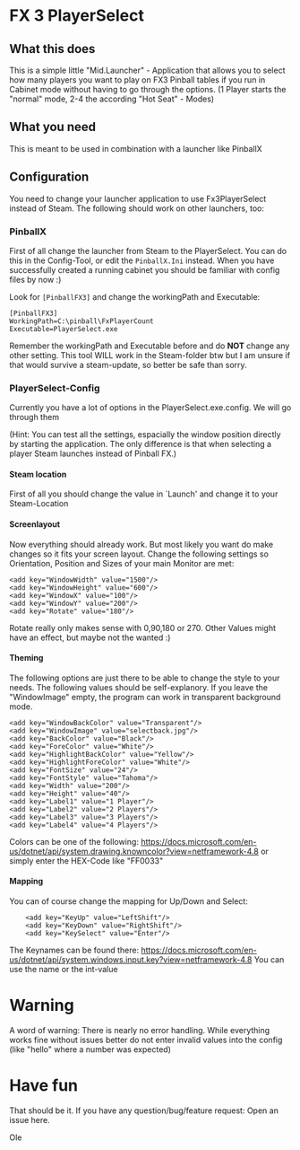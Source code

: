# FX 3 PlayerSelect

## What this does
This is a simple little "Mid.Launcher" - Application that allows you to select how many players you want to play on FX3 Pinball tables if you run in Cabinet mode without having to go through the options. 
(1 Player starts the "normal" mode, 2-4 the according "Hot Seat" - Modes)

## What you need
This is meant to be used in combination with a launcher like PinballX

## Configuration
You need to change your launcher application to use Fx3PlayerSelect instead of Steam. The following should work on other launchers, too:


### PinballX
First of all change the launcher from Steam to the PlayerSelect. You can do this in the Config-Tool, or edit the `PinballX.Ini` instead. When you have successfully created a running cabinet you should be familiar with config files by now :)

Look for `[PinballFX3]` and change the workingPath and Executable:
```
[PinballFX3]
WorkingPath=C:\pinball\FxPlayerCount
Executable=PlayerSelect.exe
```

Remember the workingPath and Executable before and do **NOT** change any other setting. This tool WILL work in the Steam-folder btw but I am unsure if that would survive a steam-update, so better be safe than sorry.

### PlayerSelect-Config
Currently you have a lot of options in the PlayerSelect.exe.config. We will go through them

(Hint: You can test all the settings, espacially the window position directly by starting the application. The only difference is that when selecting a player Steam launches instead of Pinball FX.)

#### Steam location
First of all you should change the value in `Launch' and change it to your Steam-Location
<add key="Launch" value="C:\pinball\steam"/>

#### Screenlayout
Now everything should already work. But most likely you want do make changes so it fits your screen layout.
Change the following settings so Orientation, Position and Sizes of your main Monitor are met:
```
<add key="WindowWidth" value="1500"/>
<add key="WindowHeight" value="600"/>
<add key="WindowX" value="100"/>
<add key="WindowY" value="200"/>
<add key="Rotate" value="180"/>
```
Rotate really only makes sense with 0,90,180 or 270. Other Values might have an effect, but maybe not the wanted :)

#### Theming
The following options are just there to be able to change the style to your needs. The following values should be self-explanory. If you leave the "WindowImage" empty, the program can work in transparent background mode.
```
<add key="WindowBackColor" value="Transparent"/>
<add key="WindowImage" value="selectback.jpg"/>
<add key="BackColor" value="Black"/>
<add key="ForeColor" value="White"/>
<add key="HighlightBackColor" value="Yellow"/>
<add key="HighlightForeColor" value="White"/>
<add key="FontSize" value="24"/>
<add key="FontStyle" value="Tahoma"/>
<add key="Width" value="200"/>
<add key="Height" value="40"/>
<add key="Label1" value="1 Player"/>
<add key="Label2" value="2 Players"/>
<add key="Label3" value="3 Players"/>
<add key="Label4" value="4 Players"/>
```
Colors can be one of the following: https://docs.microsoft.com/en-us/dotnet/api/system.drawing.knowncolor?view=netframework-4.8
or simply enter the HEX-Code like
"FF0033"

#### Mapping
You can of course change the mapping for Up/Down and Select:
```
    <add key="KeyUp" value="LeftShift"/>
    <add key="KeyDown" value="RightShift"/>
    <add key="KeySelect" value="Enter"/>    
``` 
The Keynames can be found there: https://docs.microsoft.com/en-us/dotnet/api/system.windows.input.key?view=netframework-4.8
You can use the name or the int-value


# Warning
A word of warning: There is nearly no error handling. While everything works fine without issues better do not enter invalid values into the config (like "hello" where a number was expected)

# Have fun
That should be it. If you have any question/bug/feature request: Open an issue here.

Ole
